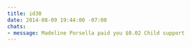 ```yaml
---
title: id30
date: 2014-08-09 19:44:00 -07:00
chats:
- message: Madeline Porsella paid you $0.02 Child support
---
```


